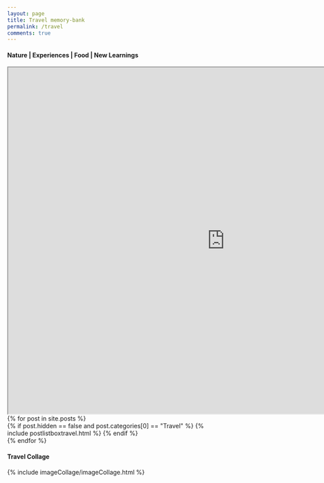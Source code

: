 ```yaml
---
layout: page
title: Travel memory-bank
permalink: /travel
comments: true
---
```


<div class="row justify-content-between">
    <div class="col-md-8 pr-5">
        <h4>Nature | Experiences | Food | New Learnings</h4>
        <iframe src="https://www.google.com/maps/d/embed?mid=14Js7Bv6-EkVJpzuRJL5sTxqs25zjgjK6&ehbc=2E312F" width="1000" height="800"></iframe>
        {% for post in site.posts %}
            <div id="{{ post.hash }}">
                {% if post.hidden == false and post.categories[0] == "Travel" %}
                    {% include postlistboxtravel.html %}
                {% endif %}
            </div>
        {% endfor %}
    </div>
    <div class="col-md-4 pr-3">
        <h4>
            Travel Collage
        </h4>
        {% include imageCollage/imageCollage.html %}
    </div>
</div>
